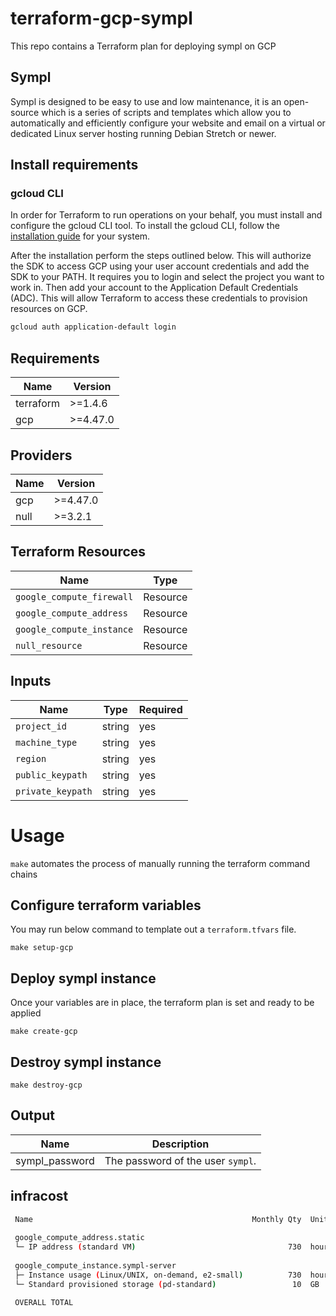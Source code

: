 # terraform-gcp-sympl

This repo contains a Terraform plan for deploying sympl on GCP

## Sympl
Sympl is designed to be easy to use and low maintenance, it is an open-source which is a series of scripts and templates which allow you to automatically and efficiently configure your website and email on a virtual or dedicated Linux server hosting running Debian Stretch or newer.

## Install requirements

### gcloud CLI

In order for Terraform to run operations on your behalf, you must install and configure the gcloud CLI tool. To install the gcloud CLI, follow the [installation guide](https://cloud.google.com/sdk/docs/install) for your system.

After the installation perform the steps outlined below. This will authorize the SDK to access GCP using your user account credentials and add the SDK to your PATH. It requires you to login and select the project you want to work in. Then add your account to the Application Default Credentials (ADC). This will allow Terraform to access these credentials to provision resources on GCP.

```bash
gcloud auth application-default login
```

## Requirements

| Name | Version |
| ---- | ------- |
| terraform | >=1.4.6 |
| gcp | >=4.47.0 |

## Providers

|Name | Version |
| --- | ------- |
| gcp | >=4.47.0 |
| null | >=3.2.1 |

## Terraform Resources

| Name | Type |
| ---------| ------------|
| `google_compute_firewall` | Resource |
| `google_compute_address` | Resource |
| `google_compute_instance` | Resource |
| `null_resource` | Resource |

## Inputs

| Name |  Type | Required|
| ---- |  ---- | ------- |
| `project_id` |  string | yes
| `machine_type` | string | yes |
| `region` | string | yes |
| `public_keypath` |  string | yes |
| `private_keypath` | string | yes |

# Usage
`make` automates the process of manually running the terraform command chains

## Configure terraform variables

You may run below command to template out a `terraform.tfvars` file.

```
make setup-gcp
```

## Deploy sympl instance

Once your variables are in place, the terraform plan is set and ready to be applied

```
make create-gcp
```

## Destroy sympl instance

```
make destroy-gcp
```

## Output

| Name | Description |
| ---- | ----------- |
| sympl_password | The password of the user `sympl`. |


## infracost
```bash
 Name                                                 Monthly Qty  Unit   Monthly Cost 
                                                                                       
 google_compute_address.static                                                         
 └─ IP address (standard VM)                                  730  hours         $2.92 
                                                                                       
 google_compute_instance.sympl-server                                                  
 ├─ Instance usage (Linux/UNIX, on-demand, e2-small)          730  hours        $12.23 
 └─ Standard provisioned storage (pd-standard)                 10  GB            $0.40 
                                                                                       
 OVERALL TOTAL                                                                  $15.55 
